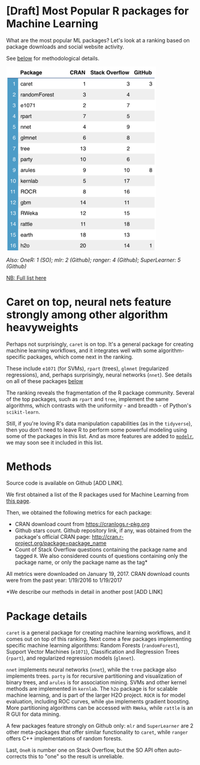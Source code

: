 # [Draft] Most Popular R packages for Machine Learning

What are the most popular ML packages? Let's look at a ranking based on package
downloads and social website activity.

See [below](#Methods) for methodological details.

<img src="img/rank.png" width=400px></img>

*Also: OneR: 1 (SO); mlr: 2 (Github); ranger: 4 (Github); SuperLearner: 5 (Github)*
	
[ NB: Full list here](tmp_ranking.csv)

# Caret on top, neural nets feature strongly among other algorithm heavyweights

Perhaps not surprisingly, `caret` is on top. It's a general package for
creating machine learning workflows, and it integrates well with some
algorithm-specific packages, which come next in the ranking.

These include `e1071` (for SVMs), `rpart` (trees), `glmnet` (regularized
regressions), and, perhaps surprisingly, neural networks (`nnet`). See details
on all of these packages [below](#Package-details)

The ranking reveals the fragmentation of the R package community. Several of
the top packages, such as `rpart` and `tree`, implement the same algorithms,
which contrasts with the uniformity - and breadth - of Python's `scikit-learn`.

Still, if you're loving R's data manipulation capabilities (as in the
`tidyverse`), then you don't need to leave R to perform some powerful modeling
using some of the packages in this list. And as more features are added
to [`modelr`](https://github.com/hadley/modelr), we may soon see it included in
this list.



# Methods

Source code is available on Github [ADD LINK].

We first obtained a list of the R packages used for Machine Learning
from [this page](https://cran.r-project.org/web/views/MachineLearning.html).

Then, we obtained the following metrics for each package:

  * CRAN download count from https://cranlogs.r-pkg.org
  * Github stars count. Github repository link, if any, was obtained from the
  package's official CRAN page: http://cran.r-project.org/package=package_name
  * Count of Stack Overflow questions containing the package name and tagged
    `R`. We also considered counts of questions containing only the package
    name, or only the package name as the tag*

All metrics were downloaded on January 19, 2017. CRAN download counts were from
the past year: 1/19/2016 to 1/19/2017

*We describe our methods in detail in another post [ADD LINK]



# Package details

`caret` is a general package for creating machine learning workflows, and it
comes out on top of this ranking. Next come a few packages implementing
specific machine learning algorithms: Random Forests (`randomForest`), Support
Vector Machines (`e1071`), Classification and Regression Trees (`rpart`), and
regularized regression models (`glmnet`).

`nnet` implements neural networks (`nnet`), while the `tree` package also
implements trees. `party` is for recursive partitioning and visualization of
binary trees, and `arules` is for association mining. SVMs and other kernel
methods are implemented in `kernlab`. The `h2o` package is for scalable machine
learning, and is part of the larger H2O project. `ROCR` is for model
evaluation, including ROC curves, while `gbm` implements gradient
boosting. More partitioning algorithms can be accessed with `RWeka`, while
`rattle` is an R GUI for data mining.

A few packages feature strongly on Github only: `mlr` and `SuperLearner` are 2
other meta-packages that offer similar functionality to `caret`, while `ranger`
offers C++ implementations of random forests.

Last, `OneR` is number one on Stack Overflow, but the SO API often
auto-corrects this to "one" so the result is unreliable.

